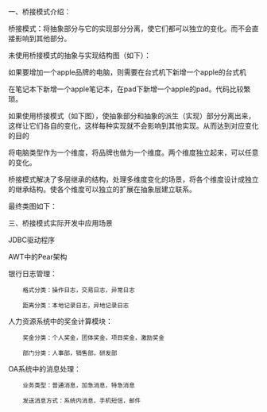 一、桥接模式介绍：

桥接模式：将抽象部分与它的实现部分分离，使它们都可以独立的变化。而不会直接影响到其他部分。

未使用桥接模式的抽象与实现结构图（如下）：



如果要增加一个apple品牌的电脑，则需要在台式机下新增一个apple的台式机

在笔记本下新增一个apple笔记本，在pad下新增一个apple的pad。代码比较繁琐。

如果使用桥接模式（如下图），使抽象部分和抽象的派生（实现）部分分离出来，这样让它们各自的变化，这样每种实现就不会影响到其他实现。从而达到对应变化的目的

将电脑类型作为一个维度，将品牌也做为一个维度。两个维度独立起来，可以任意的变化。



桥接模式解决了多层继承的结构，处理多维度变化的场景，将各个维度设计成独立的继承结构。使各个维度可以独立的扩展在抽象层建立联系。

最终类图如下：

三、桥接模式实际开发中应用场景

JDBC驱动程序

AWT中的Pear架构

银行日志管理：

        格式分类：操作日志，交易日志，异常日志

        距离分类：本地记录日志，异地记录日志

人力资源系统中的奖金计算模块：

        奖金分类：个人奖金，团体奖金，项目奖金，激励奖金

        部门分类：人事部，销售部，研发部

OA系统中的消息处理：

        业务类型：普通消息，加急消息，特急消息

        ​发送消息方式：系统内消息，手机短信，邮件